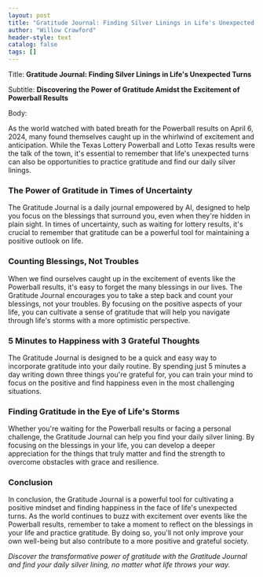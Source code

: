 ```yaml
---
layout: post
title: "Gratitude Journal: Finding Silver Linings in Life's Unexpected Turns"
author: "Willow Crawford"
header-style: text
catalog: false
tags: []
---
```


Title: **Gratitude Journal: Finding Silver Linings in Life's Unexpected Turns**

Subtitle: **Discovering the Power of Gratitude Amidst the Excitement of Powerball Results**

Body:

As the world watched with bated breath for the Powerball results on April 6, 2024, many found themselves caught up in the whirlwind of excitement and anticipation. While the Texas Lottery Powerball and Lotto Texas results were the talk of the town, it's essential to remember that life's unexpected turns can also be opportunities to practice gratitude and find our daily silver linings.

### The Power of Gratitude in Times of Uncertainty

The Gratitude Journal is a daily journal empowered by AI, designed to help you focus on the blessings that surround you, even when they're hidden in plain sight. In times of uncertainty, such as waiting for lottery results, it's crucial to remember that gratitude can be a powerful tool for maintaining a positive outlook on life.

### Counting Blessings, Not Troubles

When we find ourselves caught up in the excitement of events like the Powerball results, it's easy to forget the many blessings in our lives. The Gratitude Journal encourages you to take a step back and count your blessings, not your troubles. By focusing on the positive aspects of your life, you can cultivate a sense of gratitude that will help you navigate through life's storms with a more optimistic perspective.

### 5 Minutes to Happiness with 3 Grateful Thoughts

The Gratitude Journal is designed to be a quick and easy way to incorporate gratitude into your daily routine. By spending just 5 minutes a day writing down three things you're grateful for, you can train your mind to focus on the positive and find happiness even in the most challenging situations.

### Finding Gratitude in the Eye of Life's Storms

Whether you're waiting for the Powerball results or facing a personal challenge, the Gratitude Journal can help you find your daily silver lining. By focusing on the blessings in your life, you can develop a deeper appreciation for the things that truly matter and find the strength to overcome obstacles with grace and resilience.

### Conclusion

In conclusion, the Gratitude Journal is a powerful tool for cultivating a positive mindset and finding happiness in the face of life's unexpected turns. As the world continues to buzz with excitement over events like the Powerball results, remember to take a moment to reflect on the blessings in your life and practice gratitude. By doing so, you'll not only improve your own well-being but also contribute to a more positive and grateful society.

*Discover the transformative power of gratitude with the Gratitude Journal and find your daily silver lining, no matter what life throws your way.*
